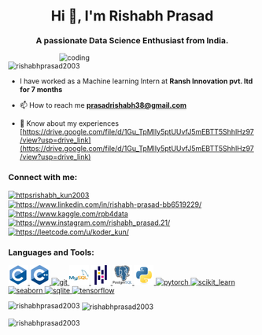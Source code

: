 <h1 align="center">Hi 👋, I'm Rishabh Prasad</h1>
<h3 align="center">A passionate Data Science Enthusiast from India.</h3>

<img align="right" alt="coding" width="400" src="https://user-images.githubusercontent.com/55389276/140866485-8fb1c876-9a8f-4d6a-98dc-08c4981eaf70.gif">

<p align="left"> <img src="https://komarev.com/ghpvc/?username=rishabhprasad2003&label=Profile%20views&color=0e75b6&style=flat" alt="rishabhprasad2003" /> </p>

- I have worked as a Machine learning Intern at **Ransh Innovation pvt. ltd for 7 months**

- 📫 How to reach me **prasadrishabh38@gmail.com**

- 📄 Know about my experiences [https://drive.google.com/file/d/1Gu_TpMlIy5ptUUvfJ5mEBTT5ShhlHz97/view?usp=drive_link](https://drive.google.com/file/d/1Gu_TpMlIy5ptUUvfJ5mEBTT5ShhlHz97/view?usp=drive_link)

<h3 align="left">Connect with me:</h3>
<p align="left">
<a href="https://twitter.com/httpsrishabh_kun2003" target="blank"><img align="center" src="https://raw.githubusercontent.com/rahuldkjain/github-profile-readme-generator/master/src/images/icons/Social/twitter.svg" alt="httpsrishabh_kun2003" height="30" width="40" /></a>
<a href="https://linkedin.com/in/https://www.linkedin.com/in/rishabh-prasad-bb6519229/" target="blank"><img align="center" src="https://raw.githubusercontent.com/rahuldkjain/github-profile-readme-generator/master/src/images/icons/Social/linked-in-alt.svg" alt="https://www.linkedin.com/in/rishabh-prasad-bb6519229/" height="30" width="40" /></a>
<a href="https://kaggle.com/https://www.kaggle.com/rpb4data" target="blank"><img align="center" src="https://raw.githubusercontent.com/rahuldkjain/github-profile-readme-generator/master/src/images/icons/Social/kaggle.svg" alt="https://www.kaggle.com/rpb4data" height="30" width="40" /></a>
<a href="https://instagram.com/https://www.instagram.com/rishabh_prasad.21/" target="blank"><img align="center" src="https://raw.githubusercontent.com/rahuldkjain/github-profile-readme-generator/master/src/images/icons/Social/instagram.svg" alt="https://www.instagram.com/rishabh_prasad.21/" height="30" width="40" /></a>
<a href="https://www.leetcode.com/https://leetcode.com/u/koder_kun/" target="blank"><img align="center" src="https://raw.githubusercontent.com/rahuldkjain/github-profile-readme-generator/master/src/images/icons/Social/leet-code.svg" alt="https://leetcode.com/u/koder_kun/" height="30" width="40" /></a>
</p>

<h3 align="left">Languages and Tools:</h3>
<p align="left"> <a href="https://www.cprogramming.com/" target="_blank" rel="noreferrer"> <img src="https://raw.githubusercontent.com/devicons/devicon/master/icons/c/c-original.svg" alt="c" width="40" height="40"/> </a> <a href="https://www.w3schools.com/cpp/" target="_blank" rel="noreferrer"> <img src="https://raw.githubusercontent.com/devicons/devicon/master/icons/cplusplus/cplusplus-original.svg" alt="cplusplus" width="40" height="40"/> </a> <a href="https://git-scm.com/" target="_blank" rel="noreferrer"> <img src="https://www.vectorlogo.zone/logos/git-scm/git-scm-icon.svg" alt="git" width="40" height="40"/> </a> <a href="https://www.mysql.com/" target="_blank" rel="noreferrer"> <img src="https://raw.githubusercontent.com/devicons/devicon/master/icons/mysql/mysql-original-wordmark.svg" alt="mysql" width="40" height="40"/> </a> <a href="https://pandas.pydata.org/" target="_blank" rel="noreferrer"> <img src="https://raw.githubusercontent.com/devicons/devicon/2ae2a900d2f041da66e950e4d48052658d850630/icons/pandas/pandas-original.svg" alt="pandas" width="40" height="40"/> </a> <a href="https://www.postgresql.org" target="_blank" rel="noreferrer"> <img src="https://raw.githubusercontent.com/devicons/devicon/master/icons/postgresql/postgresql-original-wordmark.svg" alt="postgresql" width="40" height="40"/> </a> <a href="https://www.python.org" target="_blank" rel="noreferrer"> <img src="https://raw.githubusercontent.com/devicons/devicon/master/icons/python/python-original.svg" alt="python" width="40" height="40"/> </a> <a href="https://pytorch.org/" target="_blank" rel="noreferrer"> <img src="https://www.vectorlogo.zone/logos/pytorch/pytorch-icon.svg" alt="pytorch" width="40" height="40"/> </a> <a href="https://scikit-learn.org/" target="_blank" rel="noreferrer"> <img src="https://upload.wikimedia.org/wikipedia/commons/0/05/Scikit_learn_logo_small.svg" alt="scikit_learn" width="40" height="40"/> </a> <a href="https://seaborn.pydata.org/" target="_blank" rel="noreferrer"> <img src="https://seaborn.pydata.org/_images/logo-mark-lightbg.svg" alt="seaborn" width="40" height="40"/> </a> <a href="https://www.sqlite.org/" target="_blank" rel="noreferrer"> <img src="https://www.vectorlogo.zone/logos/sqlite/sqlite-icon.svg" alt="sqlite" width="40" height="40"/> </a> <a href="https://www.tensorflow.org" target="_blank" rel="noreferrer"> <img src="https://www.vectorlogo.zone/logos/tensorflow/tensorflow-icon.svg" alt="tensorflow" width="40" height="40"/> </a> </p>

<p><img align="left" src="https://github-readme-stats.vercel.app/api/top-langs?username=rishabhprasad2003&show_icons=true&locale=en&layout=compact" alt="rishabhprasad2003" /></p>

<p>&nbsp;<img align="center" src="https://github-readme-stats.vercel.app/api?username=rishabhprasad2003&show_icons=true&locale=en" alt="rishabhprasad2003" /></p>

<p><img align="center" src="https://github-readme-streak-stats.herokuapp.com/?user=rishabhprasad2003&" alt="rishabhprasad2003" /></p>
